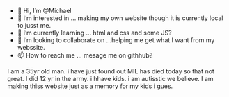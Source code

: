 - 👋 Hi, I’m @Michael
- 👀 I’m interested in ... making my own website though it is currently local to jusst me. 
- 🌱 I’m currently learning ... html and css and some JS?
- 💞️ I’m looking to collaborate on ...helping me get what I want from my webssite.
- 📫 How to reach me ... mesage me on githhub?

I am a 35yr old man. i have just found out MIL has died today so that not great. I did 12 yr in the army. i hhave kids. i am autisstic we believe.
I am making thiss website just as a memory for my kids i gues.

<!---
Michael3353/Michael3353 is a ✨ special ✨ repository because its `README.md` (this file) appears on your GitHub profile.
You can click the Preview link to take a look at your changes.
--->
